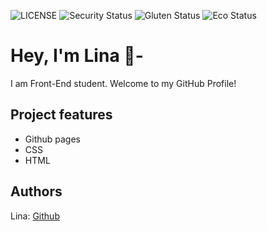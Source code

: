 ![LICENSE](https://img.shields.io/badge/license-MIT-blue.svg?style=flat-square)
![Security Status](https://img.shields.io/security-headers?label=Security&url=https%3A%2F%2Fgithub.com&style=flat-square)
![Gluten Status](https://img.shields.io/badge/Gluten-Free-green.svg)
![Eco Status](https://img.shields.io/badge/ECO-Friendly-green.svg)

# Hey, I'm Lina 🙌-

I am Front-End student. Welcome to my GitHub Profile!

## Project features

- Github pages
- CSS
- HTML


## Authors

Lina: [Github](https://github.com/linajja)
